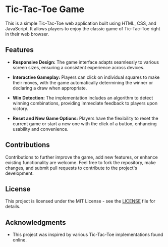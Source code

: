 # Tic-Tac-Toe Game

This is a simple Tic-Tac-Toe web application built using HTML, CSS, and JavaScript. It allows players to enjoy the classic game of Tic-Tac-Toe right in their web browser.

## Features

- **Responsive Design:** The game interface adapts seamlessly to various screen sizes, ensuring a consistent experience across devices.

- **Interactive Gameplay:** Players can click on individual squares to make their moves, with the game automatically determining the winner or declaring a draw when appropriate.

- **Win Detection:** The implementation includes an algorithm to detect winning combinations, providing immediate feedback to players upon victory.

- **Reset and New Game Options:** Players have the flexibility to reset the current game or start a new one with the click of a button, enhancing usability and convenience.



## Contributions

Contributions to further improve the game, add new features, or enhance existing functionality are welcome. Feel free to fork the repository, make changes, and submit pull requests to contribute to the project's development.

## License

This project is licensed under the MIT License - see the [LICENSE](LICENSE) file for details.

## Acknowledgments

- This project was inspired by various Tic-Tac-Toe implementations found online.
